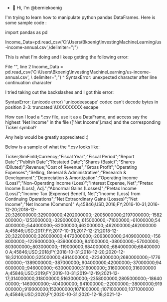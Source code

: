 - 👋 Hi, I’m @berniekoenig

I'm trying to learn how to manipulate python pandas DataFrames.  Here is some sample code :

import pandas as pd


Income_Data=pd.read_csv(\'C:\Users\Bkoenig\InvestingMachineLearning/us-income-annual.csv',\delimiter=";")

This is what I'm doing and I keep getting the following error:

File "<ipython-input-1-a1dd9d02779d>", line 2
    Income_Data = pd.read_csv(\'C:\Users\Bkoenig\InvestingMachineLearning/us-income-annual.csv', \ delimiter=";")
                                                                                                                ^
SyntaxError: unexpected character after line continuation character

I tried taking out the backslashes and I got this error:

SyntaxError: (unicode error) 'unicodeescape' codec can't decode bytes in position 2-3: truncated \UXXXXXXXX escape

How can I load a *.csv file, use it as a DataFrame, and access say the highest 'Net Income" in the file (['Net Income'].max) and the corresponding Ticker symbol?

Any help would be greatly appreciated :)

Below is a sample of what the *.csv looks like:

Ticker;SimFinId;Currency;"Fiscal Year";"Fiscal Period";"Report Date";"Publish Date";"Restated Date";"Shares (Basic)";"Shares (Diluted)";Revenue;"Cost of Revenue";"Gross Profit";"Operating Expenses";"Selling, General & Administrative";"Research & Development";"Depreciation & Amortization";"Operating Income (Loss)";"Non-Operating Income (Loss)";"Interest Expense, Net";"Pretax Income (Loss), Adj.";"Abnormal Gains (Losses)";"Pretax Income (Loss)";"Income Tax (Expense) Benefit, Net";"Income (Loss) from Continuing Operations";"Net Extraordinary Gains (Losses)";"Net Income";"Net Income (Common)"
A;45846;USD;2016;FY;2016-10-31;2016-12-20;2018-12-20;326000000;329000000;4202000000;-2005000000;2197000000;-1582000000;-1253000000;-329000000;;615000000;-71000000;-61000000;544000000;;544000000;-82000000;462000000;;462000000;462000000
A;45846;USD;2017;FY;2017-10-31;2017-12-21;2018-12-20;322000000;326000000;4472000000;-2063000000;2409000000;-1568000000;-1229000000;-339000000;;841000000;-38000000;-57000000;803000000;;803000000;-119000000;684000000;;684000000;684000000
A;45846;USD;2018;FY;2018-10-31;2018-12-20;2020-12-18;321000000;325000000;4914000000;-2234000000;2680000000;-1776000000;-1389000000;-387000000;;904000000;42000000;-37000000;946000000;;946000000;-630000000;316000000;;316000000;316000000
A;45846;USD;2019;FY;2019-10-31;2019-12-19;2021-12-17;314000000;318000000;5163000000;-2358000000;2805000000;-1864000000;-1460000000;-404000000;;941000000;-22000000;-38000000;919000000;;919000000;152000000;1071000000;;1071000000;1071000000
A;45846;USD;2020;FY;2020-10-31;2020-12-18;2021-12-
